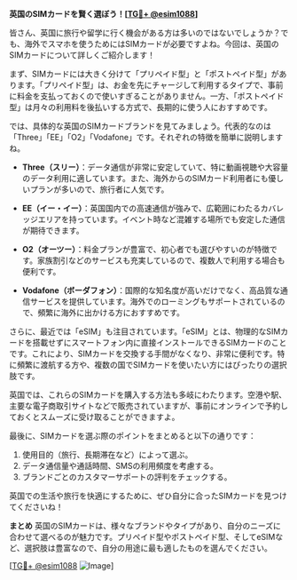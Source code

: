 **英国のSIMカードを賢く選ぼう！[[TG💪+ @esim1088](https://t.me/s/esim1088)]**

皆さん、英国に旅行や留学に行く機会がある方は多いのではないでしょうか？でも、海外でスマホを使うためにはSIMカードが必要ですよね。今回は、英国のSIMカードについて詳しくご紹介します！

まず、SIMカードには大きく分けて「プリペイド型」と「ポストペイド型」があります。「プリペイド型」は、お金を先にチャージして利用するタイプで、事前に料金を支払っておくので使いすぎることがありません。一方、「ポストペイド型」は月々の利用料を後払いする方式で、長期的に使う人におすすめです。

では、具体的な英国のSIMカードブランドを見てみましょう。代表的なのは「Three」「EE」「O2」「Vodafone」です。それぞれの特徴を簡単に説明しますね。

- **Three（スリー）**：データ通信が非常に安定していて、特に動画視聴や大容量のデータ利用に適しています。また、海外からのSIMカード利用者にも優しいプランが多いので、旅行者に人気です。
  
- **EE（イー・イー）**：英国国内での高速通信が強みで、広範囲にわたるカバレッジエリアを持っています。イベント時など混雑する場所でも安定した通信が期待できます。

- **O2（オーツー）**：料金プランが豊富で、初心者でも選びやすいのが特徴です。家族割引などのサービスも充実しているので、複数人で利用する場合も便利です。

- **Vodafone（ボーダフォン）**：国際的な知名度が高いだけでなく、高品質な通信サービスを提供しています。海外でのローミングもサポートされているので、頻繁に海外に出かける方におすすめです。

さらに、最近では「eSIM」も注目されています。「eSIM」とは、物理的なSIMカードを搭載せずにスマートフォン内に直接インストールできるSIMカードのことです。これにより、SIMカードを交換する手間がなくなり、非常に便利です。特に頻繁に渡航する方や、複数の国でSIMカードを使いたい方にはぴったりの選択肢です。

英国では、これらのSIMカードを購入する方法も多岐にわたります。空港や駅、主要な電子商取引サイトなどで販売されていますが、事前にオンラインで予約しておくとスムーズに受け取ることができますよ。

最後に、SIMカードを選ぶ際のポイントをまとめると以下の通りです：
1. 使用目的（旅行、長期滞在など）によって選ぶ。
2. データ通信量や通話時間、SMSの利用頻度を考慮する。
3. ブランドごとのカスタマーサポートの評判をチェックする。

英国での生活や旅行を快適にするために、ぜひ自分に合ったSIMカードを見つけてくださいね！

**まとめ**
英国のSIMカードは、様々なブランドやタイプがあり、自分のニーズに合わせて選べるのが魅力です。プリペイド型やポストペイド型、そしてeSIMなど、選択肢は豊富なので、自分の用途に最も適したものを選んでください。

[[TG💪+ @esim1088](https://t.me/s/esim1088) ![Image](https://i.postimg.cc/Y0z9fWf4/image.png)]